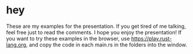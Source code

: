 # hey
These are my examples for the presentation. If you get tired of me talking, feel free just to read the comments. I hope you enjoy the presentation!
If you want to try these examples in the browser, use https://play.rust-lang.org, and copy the code in each main.rs in the folders into the window.

